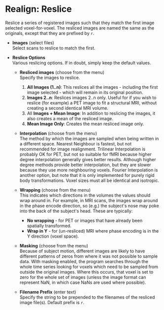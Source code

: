 # Realign: Reslice  
Reslice a series of registered images such that they match the first image selected voxel-for-voxel.
The resliced images are named the same as the originals, except that they are prefixed by ``r``.

* **Images** (select files)  
Select scans to reslice to match the first.

* **Reslice Options**   
Various reslicing options. If in doubt, simply keep the default values.

    * **Resliced images** (choose from the menu)  
    Specify the images to reslice.
        1. **All Images (1..n)**:  This reslices all the images - including the first image selected - which will remain in its original position.
        2. **Images 2..n**:  Reslices images 2..n only. Useful for if you wish to reslice (for example) a PET image to fit a structural MRI, without creating a second identical MRI volume.
        3. All **Images + Mean Image**:  In addition to reslicing the images, it also creates a mean of the resliced image.
        4. **Mean Image Only**:  Creates the mean resliced image only.

    * **Interpolation** (choose from the menu)  
    The method by which the images are sampled when being written in a different space. Nearest Neighbour is fastest, but not recommended for image realignment. Trilinear Interpolation is probably OK for PET, but not so suitable for fMRI because higher degree interpolation generally gives better results. Although higher degree methods provide better interpolation, but they are slower because they use more neighbouring voxels. Fourier Interpolation is another option, but note that it is only implemented for purely rigid body transformations.  Voxel sizes must all be identical and isotropic.

    * **Wrapping** (choose from the menu)  
    This indicates which directions in the volumes the values should wrap around in. For example, in MRI scans, the images wrap around in the phase encode direction, so (e.g.) the subject's nose may poke into the back of the subject's head. These are typically:
        * **No wrapping** - for PET or images that have already been spatially transformed.
        * **Wrap in  Y**  - for (un-resliced) MRI where phase encoding is in the Y direction (voxel space).

    * **Masking** (choose from the menu)  
    Because of subject motion, different images are likely to have different patterns of zeros from where it was not possible to sample data. With masking enabled, the program searches through the whole time series looking for voxels which need to be sampled from outside the original images. Where this occurs, that voxel is set to zero for the whole set of images (unless the image format can represent NaN, in which case NaNs are used where possible).

    * **Filename Prefix** (enter text)  
    Specify the string to be prepended to the filenames of the resliced image file(s). Default prefix is ``r``.
